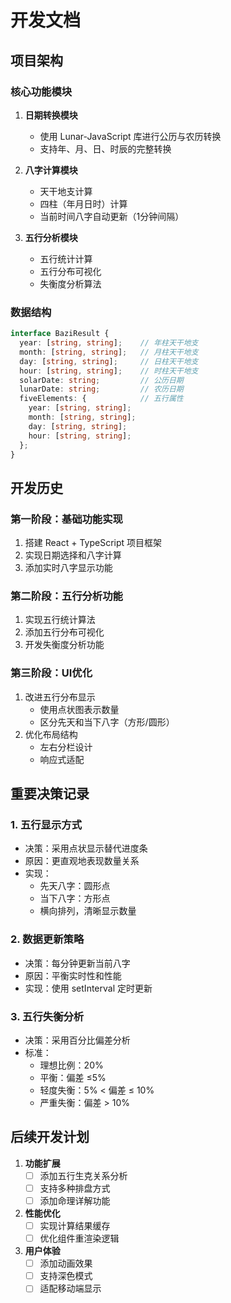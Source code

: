 # 开发文档

## 项目架构

### 核心功能模块
1. **日期转换模块**
   - 使用 Lunar-JavaScript 库进行公历与农历转换
   - 支持年、月、日、时辰的完整转换

2. **八字计算模块**
   - 天干地支计算
   - 四柱（年月日时）计算
   - 当前时间八字自动更新（1分钟间隔）

3. **五行分析模块**
   - 五行统计计算
   - 五行分布可视化
   - 失衡度分析算法

### 数据结构
```typescript
interface BaziResult {
  year: [string, string];    // 年柱天干地支
  month: [string, string];   // 月柱天干地支
  day: [string, string];     // 日柱天干地支
  hour: [string, string];    // 时柱天干地支
  solarDate: string;         // 公历日期
  lunarDate: string;         // 农历日期
  fiveElements: {            // 五行属性
    year: [string, string];
    month: [string, string];
    day: [string, string];
    hour: [string, string];
  };
}
```

## 开发历史

### 第一阶段：基础功能实现
1. 搭建 React + TypeScript 项目框架
2. 实现日期选择和八字计算
3. 添加实时八字显示功能

### 第二阶段：五行分析功能
1. 实现五行统计算法
2. 添加五行分布可视化
3. 开发失衡度分析功能

### 第三阶段：UI优化
1. 改进五行分布显示
   - 使用点状图表示数量
   - 区分先天和当下八字（方形/圆形）
2. 优化布局结构
   - 左右分栏设计
   - 响应式适配

## 重要决策记录

### 1. 五行显示方式
- 决策：采用点状显示替代进度条
- 原因：更直观地表现数量关系
- 实现：
  - 先天八字：圆形点
  - 当下八字：方形点
  - 横向排列，清晰显示数量

### 2. 数据更新策略
- 决策：每分钟更新当前八字
- 原因：平衡实时性和性能
- 实现：使用 setInterval 定时更新

### 3. 五行失衡分析
- 决策：采用百分比偏差分析
- 标准：
  - 理想比例：20%
  - 平衡：偏差 ≤5%
  - 轻度失衡：5% < 偏差 ≤ 10%
  - 严重失衡：偏差 > 10%

## 后续开发计划

1. **功能扩展**
   - [ ] 添加五行生克关系分析
   - [ ] 支持多种排盘方式
   - [ ] 添加命理详解功能

2. **性能优化**
   - [ ] 实现计算结果缓存
   - [ ] 优化组件重渲染逻辑

3. **用户体验**
   - [ ] 添加动画效果
   - [ ] 支持深色模式
   - [ ] 适配移动端显示 